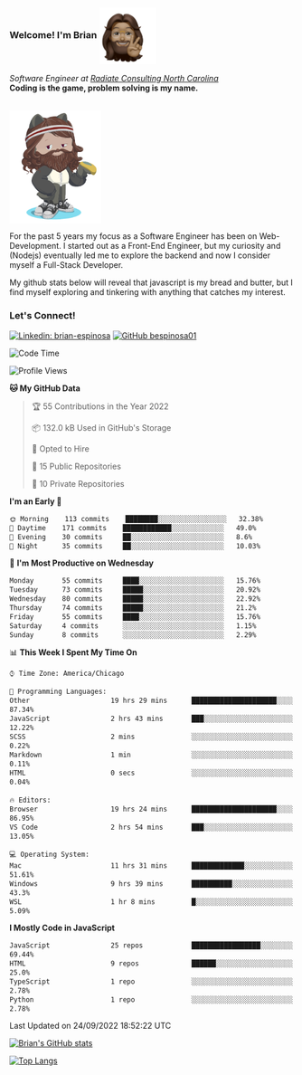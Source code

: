 ###  Welcome! I'm Brian <img align="center" src="https://github.com/bespinosa01/bespinosa01/blob/main/assets/peace-animoji.png" height="100" /></h2>
<p><em>Software Engineer at <a href="https://www.radiateconsulting.coop/north-carolina-tech-coop">Radiate Consulting North Carolina</a>
 <br/>
<!-- </br>Developer Consultant at <a href="https://codethedream.org/">Code The Dream</a> -->
</em> <b>Coding is the game, problem solving is my name.</b></p>

<br/>


 <img align="center" src="https://github.com/bespinosa01/bespinosa01/blob/main/assets/octo-me.png" height="200" /> 
 <p>
 For the past 5 years my focus as a Software Engineer has been on Web-Development. I started out as a Front-End Engineer, but my curiosity and (Nodejs) eventually led me to explore the backend and now I consider myself a Full-Stack Developer.
</p>
<p>
 My github stats below will reveal that javascript is my bread and butter, but I find myself exploring and tinkering with anything that catches my interest. 
 </p>
 
 
### Let's Connect!

[![Linkedin: brian-espinosa](https://img.shields.io/badge/-brian--espinosa-blue?style=flat-square&logo=Linkedin&logoColor=white&link=https://www.linkedin.com/in/brian-espinosa/)](https://www.linkedin.com/in/brian-espinosa/)
[![GitHub bespinosa01](https://img.shields.io/github/followers/bespinosa01?label=follow&style=social)](https://github.com/bespinosa01)



<!--START_SECTION:waka-->
![Code Time](http://img.shields.io/badge/Code%20Time-825%20hrs%2038%20mins-blue)

![Profile Views](http://img.shields.io/badge/Profile%20Views-34-blue)

**🐱 My GitHub Data** 

> 🏆 55 Contributions in the Year 2022
 > 
> 📦 132.0 kB Used in GitHub's Storage 
 > 
> 💼 Opted to Hire
 > 
> 📜 15 Public Repositories 
 > 
> 🔑 10 Private Repositories  
 > 
**I'm an Early 🐤** 

```text
🌞 Morning    113 commits    ████████░░░░░░░░░░░░░░░░░   32.38% 
🌆 Daytime    171 commits    ████████████░░░░░░░░░░░░░   49.0% 
🌃 Evening    30 commits     ██░░░░░░░░░░░░░░░░░░░░░░░   8.6% 
🌙 Night      35 commits     ██░░░░░░░░░░░░░░░░░░░░░░░   10.03%

```
📅 **I'm Most Productive on Wednesday** 

```text
Monday       55 commits     ████░░░░░░░░░░░░░░░░░░░░░   15.76% 
Tuesday      73 commits     █████░░░░░░░░░░░░░░░░░░░░   20.92% 
Wednesday    80 commits     █████░░░░░░░░░░░░░░░░░░░░   22.92% 
Thursday     74 commits     █████░░░░░░░░░░░░░░░░░░░░   21.2% 
Friday       55 commits     ████░░░░░░░░░░░░░░░░░░░░░   15.76% 
Saturday     4 commits      ░░░░░░░░░░░░░░░░░░░░░░░░░   1.15% 
Sunday       8 commits      ░░░░░░░░░░░░░░░░░░░░░░░░░   2.29%

```


📊 **This Week I Spent My Time On** 

```text
⌚︎ Time Zone: America/Chicago

💬 Programming Languages: 
Other                    19 hrs 29 mins      █████████████████████░░░░   87.34% 
JavaScript               2 hrs 43 mins       ███░░░░░░░░░░░░░░░░░░░░░░   12.22% 
SCSS                     2 mins              ░░░░░░░░░░░░░░░░░░░░░░░░░   0.22% 
Markdown                 1 min               ░░░░░░░░░░░░░░░░░░░░░░░░░   0.11% 
HTML                     0 secs              ░░░░░░░░░░░░░░░░░░░░░░░░░   0.04%

🔥 Editors: 
Browser                  19 hrs 24 mins      █████████████████████░░░░   86.95% 
VS Code                  2 hrs 54 mins       ███░░░░░░░░░░░░░░░░░░░░░░   13.05%

💻 Operating System: 
Mac                      11 hrs 31 mins      █████████████░░░░░░░░░░░░   51.61% 
Windows                  9 hrs 39 mins       ██████████░░░░░░░░░░░░░░░   43.3% 
WSL                      1 hr 8 mins         █░░░░░░░░░░░░░░░░░░░░░░░░   5.09%

```

**I Mostly Code in JavaScript** 

```text
JavaScript               25 repos            █████████████████░░░░░░░░   69.44% 
HTML                     9 repos             ██████░░░░░░░░░░░░░░░░░░░   25.0% 
TypeScript               1 repo              ░░░░░░░░░░░░░░░░░░░░░░░░░   2.78% 
Python                   1 repo              ░░░░░░░░░░░░░░░░░░░░░░░░░   2.78%

```



 Last Updated on 24/09/2022 18:52:22 UTC
<!--END_SECTION:waka-->


<!--  Github STATS -->
[![Brian's GitHub stats](https://github-readme-stats.vercel.app/api?username=bespinosa01&hide=stars,contribs&count_private=true&show_icons=true)](https://github.com/anuraghazra/github-readme-stats)

[![Top Langs](https://github-readme-stats.vercel.app/api/top-langs/?username=bespinosa01&layout=compact)](https://github.com/anuraghazra/github-readme-stats)



<!--
**bespinosa01/bespinosa01** is a ✨ _special_ ✨ repository because its `README.md` (this file) appears on your GitHub profile.

Here are some ideas to get you started:

- 🔭 I’m currently working on ...
- 🌱 I’m currently learning ...
- 👯 I’m looking to collaborate on ...
- 🤔 I’m looking for help with ...
- 💬 Ask me about ...
- 📫 How to reach me: ...
- 😄 Pronouns: ...
- ⚡ Fun fact: ...
-->
